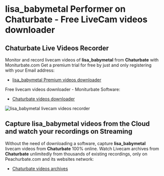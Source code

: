# lisa_babymetal Performer on Chaturbate - Free LiveCam videos downloader

## Chaturbate Live Videos Recorder

Monitor and record livecam videos of **lisa_babymetal** from **Chaturbate** with Moniturbate.com
Get a premium trial for free by just and only registering with your Email address:
* [lisa_babymetal Premium videos downloader](https://moniturbate.com/request-demo-licence-key.html)

Free livecam videos downloader - Moniturbate Software:
* [Chaturbate videos downloader](https://moniturbate.com/moniturbate-download-software.html)

![lisa_babymetal livecam videos recorder](https://peachurnet.com/templates/moniturbate-software.png)


## Capture lisa_babymetal videos from the Cloud and watch your recordings on Streaming

Without the need of downloading a software, capture **lisa_babymetal** livecam videos from **Chaturbate** 100% online.
Watch Livecam archives from **Chaturbate** unlimitedly from thousands of existing recordings, only on Peachurbate.com and its websites network:
* [Chaturbate videos archives](https://peachurnet.com/)